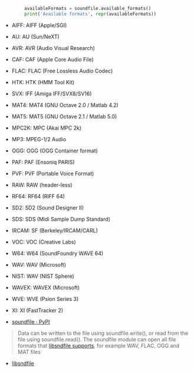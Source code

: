 ```python
        availableFormats = soundfile.available_formats()
        print('Available formats', repr(availableFormats))
```


- AIFF: AIFF (Apple/SGI)
- AU: AU (Sun/NeXT)
- AVR: AVR (Audio Visual Research)
- CAF: CAF (Apple Core Audio File)
- FLAC: FLAC (Free Lossless Audio Codec)
- HTK: HTK (HMM Tool Kit)
- SVX: IFF (Amiga IFF/SVX8/SV16)
- MAT4: MAT4 (GNU Octave 2.0 / Matlab 4.2)
- MAT5: MAT5 (GNU Octave 2.1 / Matlab 5.0)
- MPC2K: MPC (Akai MPC 2k)
- MP3: MPEG-1/2 Audio
- OGG: OGG (OGG Container format)
- PAF: PAF (Ensoniq PARIS)
- PVF: PVF (Portable Voice Format)
- RAW: RAW (header-less)
- RF64: RF64 (RIFF 64)
- SD2: SD2 (Sound Designer II)
- SDS: SDS (Midi Sample Dump Standard)
- IRCAM: SF (Berkeley/IRCAM/CARL)
- VOC: VOC (Creative Labs)
- W64: W64 (SoundFoundry WAVE 64)
- WAV: WAV (Microsoft)
- NIST: WAV (NIST Sphere)
- WAVEX: WAVEX (Microsoft)
- WVE: WVE (Psion Series 3)
- XI: XI (FastTracker 2)


- [soundfile · PyPI](https://pypi.org/project/soundfile/)

> Data can be written to the file using soundfile.write(), or read from the file using soundfile.read(). The soundfile module can open all file formats that [libsndfile supports](http://www.mega-nerd.com/libsndfile/#Features), for example WAV, FLAC, OGG and MAT files

- [libsndfile](http://www.mega-nerd.com/libsndfile/#Features)

